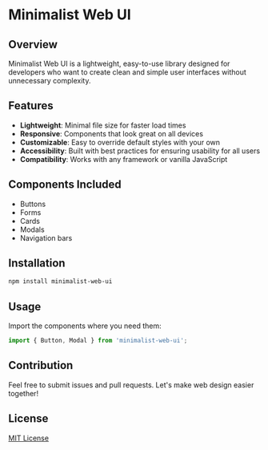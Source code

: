 # Minimalist Web UI

## Overview
Minimalist Web UI is a lightweight, easy-to-use library designed for developers who want to create clean and simple user interfaces without unnecessary complexity.

## Features
- **Lightweight**: Minimal file size for faster load times
- **Responsive**: Components that look great on all devices
- **Customizable**: Easy to override default styles with your own
- **Accessibility**: Built with best practices for ensuring usability for all users
- **Compatibility**: Works with any framework or vanilla JavaScript

## Components Included
- Buttons
- Forms
- Cards
- Modals
- Navigation bars

## Installation
```bash
npm install minimalist-web-ui
```

## Usage
Import the components where you need them:
```javascript
import { Button, Modal } from 'minimalist-web-ui';
```

## Contribution
Feel free to submit issues and pull requests. Let's make web design easier together!

## License
[MIT License](LICENSE)
